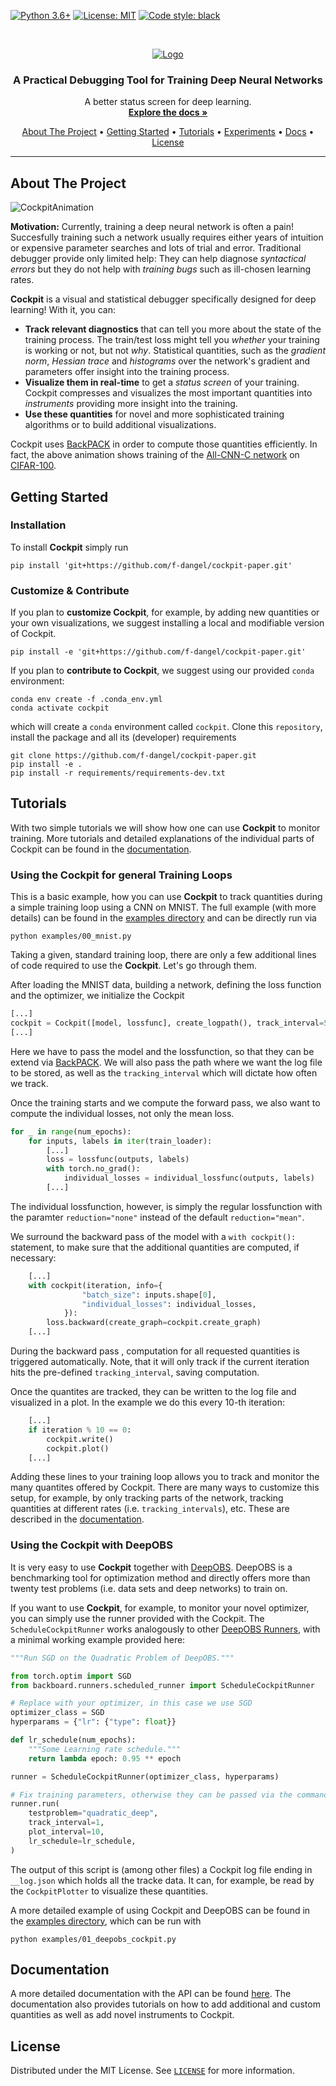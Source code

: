 <!-- PROJECT SHIELDS -->
[![Python 3.6+](https://img.shields.io/badge/python-3.6+-blue.svg?style=flat-square)](https://www.python.org/downloads/release/python-350/)
[![License: MIT](https://img.shields.io/github/license/fsschneider/deepobs?style=flat-square)](https://opensource.org/licenses/MIT)
[![Code style: black](https://img.shields.io/badge/code%20style-black-000000.svg?style=flat-square)](https://github.com/psf/black)

<!-- PROJECT LOGO -->
<br />
<p align="center">
<a href="#"><img src="docs/assets/Logo.png" alt="Logo"/></a>


  <h3 align="center">A Practical Debugging Tool for Training Deep Neural Networks</h3>

  <p align="center">
    A better status screen for deep learning.
    <br />
    <a href="https://f-dangel.github.io/cockpit-paper/"><strong>Explore the docs »</strong></a>
    <br />
  </p>
</p>

<p align="center">
  <a href="#about-the-project">About The Project</a> •
  <a href="#getting-started">Getting Started</a> •
  <a href="#tutorials">Tutorials</a> •
  <a href="experiments/README.md">Experiments</a> •
  <a href="#documentation">Docs</a> •
  <a href="#license">License</a>
  <!-- <a href="#citation">Citation</a> -->
</p>

---

<!-- ABOUT THE PROJECT -->
## About The Project

![CockpitAnimation](docs/assets/showcase.gif)

**Motivation:** Currently, training a deep neural network is often a pain! Succesfully training such a network usually requires either years of intuition or expensive parameter searches and lots of trial and error. Traditional debugger provide only limited help: They can help diagnose *syntactical errors* but they do not help with *training bugs* such as ill-chosen learning rates.

**Cockpit** is a visual and statistical debugger specifically designed for deep learning! With it, you can:

- **Track relevant diagnostics** that can tell you more about the state of the training process. The train/test loss might tell you *whether* your training is working or not, but not *why*. Statistical quantities, such as the *gradient norm*, *Hessian trace* and *histograms* over the network's gradient and parameters offer insight into the training process.
- **Visualize them in real-time** to get a *status screen* of your training. Cockpit compresses and visualizes the most important quantities into *instruments* providing more insight into the training.
- **Use these quantities** for novel and more sophisticated training algorithms or to build additional visualizations.

Cockpit uses [BackPACK](https://backpack.pt) in order to compute those quantities efficiently. In fact, the above animation shows training of the [All-CNN-C network](https://arxiv.org/abs/1412.6806) on [CIFAR-100](https://www.cs.toronto.edu/~kriz/cifar.html).


<!-- GETTING STARTED -->
## Getting Started

### Installation

To install **Cockpit** simply run

    pip install 'git+https://github.com/f-dangel/cockpit-paper.git'

### Customize & Contribute

If you plan to **customize Cockpit**, for example, by adding new quantities or your own visualizations, we suggest installing a local and modifiable version of Cockpit.

    pip install -e 'git+https://github.com/f-dangel/cockpit-paper.git'

If you plan to **contribute to Cockpit**, we suggest using our provided `conda` environment:

    conda env create -f .conda_env.yml
    conda activate cockpit

which will create a `conda` environment called `cockpit`.
Clone this `repository`, install the package and all its (developer) requirements

    git clone https://github.com/f-dangel/cockpit-paper.git
    pip install -e .
    pip install -r requirements/requirements-dev.txt

<!-- TUTORIALS -->
## Tutorials

With two simple tutorials we will show how one can use **Cockpit** to monitor training. More tutorials and detailed explanations of the individual parts of Cockpit can be found in the [documentation](https://f-dangel.github.io/cockpit-paper/).

### Using the Cockpit for general Training Loops

This is a basic example, how you can use **Cockpit** to track quantities during a simple training loop using a CNN on MNIST. The full example (with more details) can be found in the [examples directory](examples/00_mnist.py) and can be directly run via

    python examples/00_mnist.py

Taking a given, standard training loop, there are only a few additional lines of code required to use the **Cockpit**. Let's go through them.

After loading the MNIST data, building a network, defining the loss function and the optimizer, we initialize the Cockpit

```python
[...]
cockpit = Cockpit([model, lossfunc], create_logpath(), track_interval=5)
[...]
```
Here we have to pass the model and the lossfunction, so that they can be extend via [BackPACK](https://backpack.pt). We will also pass the path where we want the log file to be stored, as well as the `tracking_interval` which will dictate how  often we track.

Once the training starts and we compute the forward pass, we also want to compute the individual losses, not only the mean loss.

```python
for _ in range(num_epochs):
    for inputs, labels in iter(train_loader):
        [...]
        loss = lossfunc(outputs, labels)
        with torch.no_grad():
            individual_losses = individual_lossfunc(outputs, labels)
        [...]
```
The individual lossfunction, however, is simply the regular lossfunction with the paramter `reduction="none"` instead of the default `reduction="mean"`.

We surround the backward pass of the model with a `with cockpit():` statement, to make sure that the additional quantities are computed, if necessary:

```python
    [...]
    with cockpit(iteration, info={
                "batch_size": inputs.shape[0],
                "individual_losses": individual_losses,
            }):
        loss.backward(create_graph=cockpit.create_graph)
    [...]
```
During the backward pass , computation for all requested quantities is triggered automatically. Note, that it will only track if the current iteration hits the pre-defined `tracking_interval`, saving computation.

Once the quantites are tracked, they can be written to the log file and visualized in a plot. In the example we do this every 10-th iteration:

```python
    [...]
    if iteration % 10 == 0:
        cockpit.write()
        cockpit.plot()
    [...]
```

Adding these lines to your training loop allows you to track and monitor the many quantites offered by Cockpit. There are many ways to customize this setup, for example, by only tracking parts of the network, tracking quantities at different rates (i.e. `tracking_intervals`), etc. These are described in the [documentation](https://f-dangel.github.io/cockpit-paper/).

### Using the Cockpit with DeepOBS

It is very easy to use **Cockpit** together with [DeepOBS](https://deepobs.github.io/). DeepOBS is a benchmarking tool for optimization method and directly offers more than twenty test problems (i.e. data sets and deep networks) to train on.

If you want to use **Cockpit**, for example, to monitor your novel optimizer, you can simply use the runner provided with the Cockpit. The `ScheduleCockpitRunner` works analogously to other [DeepOBS Runners](https://deepobs.readthedocs.io/en/v1.2.0-beta0_a/api/pytorch/runner.html), with a minimal working example provided here:

```python
"""Run SGD on the Quadratic Problem of DeepOBS."""

from torch.optim import SGD
from backboard.runners.scheduled_runner import ScheduleCockpitRunner

# Replace with your optimizer, in this case we use SGD
optimizer_class = SGD
hyperparams = {"lr": {"type": float}}

def lr_schedule(num_epochs):
    """Some Learning rate schedule."""
    return lambda epoch: 0.95 ** epoch

runner = ScheduleCockpitRunner(optimizer_class, hyperparams)

# Fix training parameters, otherwise they can be passed via the command line
runner.run(
    testproblem="quadratic_deep",
    track_interval=1,
    plot_interval=10,
    lr_schedule=lr_schedule,
)
```

The output of this script is (among other files) a Cockpit log file ending in `__log.json` which holds all the tracke data. It can, for example, be read by the `CockpitPlotter` to visualize these quantities.

A more detailed example of using Cockpit and DeepOBS can be found in the [examples directory](examples/), which can be run with

    python examples/01_deepobs_cockpit.py

<!-- DOCUMENTATION -->
## Documentation

A more detailed documentation with the API can be found [here](https://f-dangel.github.io/cockpit-paper/). The documentation also provides tutorials on how to add additional and custom quantities as well as add novel instruments to Cockpit.

<!-- LICENSE -->
## License

Distributed under the MIT License. See [`LICENSE`](LICENSE) for more information.

<!-- CITATION -->

